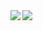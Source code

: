 <a href="https://github.com/abbasudo/">
  <img align="left" src="https://github-readme-stats.vercel.app/api?username=abbasudo&show_icons=true&hide=stars&icon_color=0366d6&line_height=30&include_all_commits" />
</a>
<a href="https://github.com/abbasudo/">
  <img align="left" src="https://github-readme-stats.vercel.app/api/top-langs/?username=abbasudo" />
</a>
